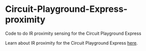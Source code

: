 # Circuit-Playground-Express-proximity
Code to do IR proximity sensing for the Circuit Playground Express

Learn about IR proximity for the Circuit Playground Express [here](/IrProximityExplained.md).
